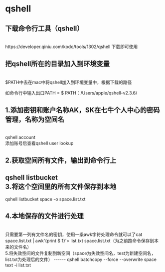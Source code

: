 # qshell

下载命令行工具（qshell）
------
<br>
 https://developer.qiniu.com/kodo/tools/1302/qshell 下载即可使用

把qshell所在的目录加入到环境变量
------
<br>
$PATH中去在mac中将qshell加入到环境变量中，根据下载的路径

如命令行中输入出口PATH = $ PATH：/Users/apple/qshell-v2.3.6/

1.添加密钥和账户名称AK，SK在七牛个人中心的密码管理，名称为空间名
------
<br>
qshell account <Your AccessKey> <Your SecretKey> <Your Name>
 <br>
添加账号后查看qshell user lookup <Your Name>

2.获取空间所有文件，输出到命令行上
------
qshell listbucket
<br>
3.将这个空间里的所有文件保存到本地
------
qshell listbucket space -o space.list.txt
<br>

4.本地保存的文件进行处理
------
<br>
只需要第一列有文件名的密钥，使用一条awk字符处理命令就可以了cat space.list.txt | awk'{print $ 1}'> list.txt space.list.txt（为之前跑命令保存到本来的文件名）
<br>
5.将失效空间的文件复制到新空间（space为失效空间名，test为新建空间名，list.txt为处理后的文件）
------
qshell batchcopy --force --overwrite space text -i list.txt
